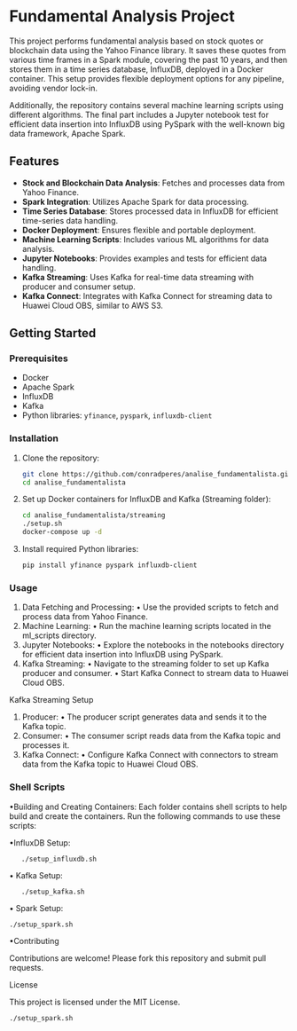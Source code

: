 # Fundamental Analysis Project

This project performs fundamental analysis based on stock quotes or blockchain data using the Yahoo Finance library. It saves these quotes from various time frames in a Spark module, covering the past 10 years, and then stores them in a time series database, InfluxDB, deployed in a Docker container. This setup provides flexible deployment options for any pipeline, avoiding vendor lock-in.

Additionally, the repository contains several machine learning scripts using different algorithms. The final part includes a Jupyter notebook test for efficient data insertion into InfluxDB using PySpark with the well-known big data framework, Apache Spark.

## Features

- **Stock and Blockchain Data Analysis**: Fetches and processes data from Yahoo Finance.
- **Spark Integration**: Utilizes Apache Spark for data processing.
- **Time Series Database**: Stores processed data in InfluxDB for efficient time-series data handling.
- **Docker Deployment**: Ensures flexible and portable deployment.
- **Machine Learning Scripts**: Includes various ML algorithms for data analysis.
- **Jupyter Notebooks**: Provides examples and tests for efficient data handling.
- **Kafka Streaming**: Uses Kafka for real-time data streaming with producer and consumer setup.
- **Kafka Connect**: Integrates with Kafka Connect for streaming data to Huawei Cloud OBS, similar to AWS S3.

## Getting Started

### Prerequisites

- Docker
- Apache Spark
- InfluxDB
- Kafka
- Python libraries: `yfinance`, `pyspark`, `influxdb-client`

### Installation

1. Clone the repository:
   ```sh
   git clone https://github.com/conradperes/analise_fundamentalista.git
   cd analise_fundamentalista

2.	Set up Docker containers for InfluxDB and Kafka (Streaming folder):
	```sh
	cd analise_fundamentalista/streaming
	./setup.sh
	docker-compose up -d

3.	Install required Python libraries:
	```sh
	pip install yfinance pyspark influxdb-client


### Usage

1.	Data Fetching and Processing:
•	Use the provided scripts to fetch and process data from Yahoo Finance.
2.	Machine Learning:
•	Run the machine learning scripts located in the ml_scripts directory.
3.	Jupyter Notebooks:
•	Explore the notebooks in the notebooks directory for efficient data insertion into InfluxDB using PySpark.
4.	Kafka Streaming:
•	Navigate to the streaming folder to set up Kafka producer and consumer.
•	Start Kafka Connect to stream data to Huawei Cloud OBS.

Kafka Streaming Setup

1.	Producer:
•	The producer script generates data and sends it to the Kafka topic.
2.	Consumer:
•	The consumer script reads data from the Kafka topic and processes it.
3.	Kafka Connect:
•	Configure Kafka Connect with connectors to stream data from the Kafka topic to Huawei Cloud OBS.

### Shell Scripts

•Building and Creating Containers: Each folder contains shell scripts to help build and create the containers. 
Run the following commands to use these scripts:

•InfluxDB Setup:

```cd analise_fundamentalista/influxdb
   ./setup_influxdb.sh
```
•	Kafka Setup:

```cd analise_fundamentalista/streaming
   ./setup_kafka.sh
```
•	Spark Setup:

```cd analise_fundamentalista/spark
./setup_spark.sh
```


•Contributing

Contributions are welcome! Please fork this repository and submit pull requests.

License

This project is licensed under the MIT License.

```sh
./setup_spark.sh
```

